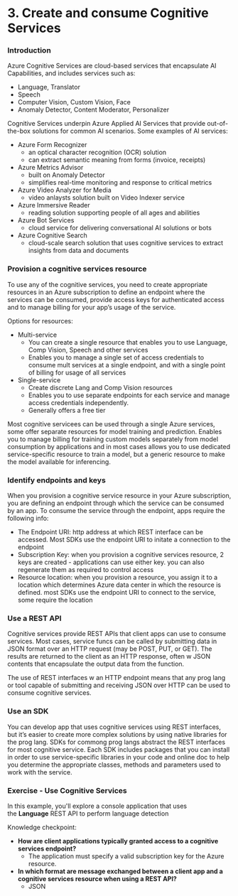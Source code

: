 # 3. Create and consume Cognitive Services

### Introduction

Azure Cognitive Services are cloud-based services that encapsulate AI Capabilities, and includes services such as:

- Language, Translator
- Speech
- Computer Vision, Custom Vision, Face
- Anomaly Detector, Content Moderator, Personalizer

Cognitive Services underpin Azure Applied AI Services that provide out-of-the-box solutions for common AI scenarios. Some examples of AI services:

- Azure Form Recognizer
    - an optical character recognition (OCR) solution
    - can extract semantic meaning from forms (invoice, receipts)
- Azure Metrics Advisor
    - built on Anomaly Detector
    - simplifies real-time monitoring and response to critical metrics
- Azure Video Analyzer for Media
    - video anlaysts solution built on Video Indexer service
- Azure Immersive Reader
    - reading solution supporting people of all ages and abilities
- Azure Bot Services
    - cloud service for delivering conversational AI solutions or bots
- Azure Cognitive Search
    - cloud-scale search solution that uses cognitive services to extract insights from data and documents

### Provision a cognitive services resource

To use any of the cognitive services, you need to create appropriate resources in an Azure subscription to define an endpoint where the services can be consumed, provide access keys for authenticated access and to manage billing for your app’s usage of the service. 

Options for resources:

- Multi-service
    - You can create a single resource that enables you to use Language, Comp Vision, Speech and other services
    - Enables you to manage a single set of access credentials to consume mult services at a single endpoint, and with a single point of billing for usage of all services
- Single-service
    - Create discrete Lang and Comp Vision resources
    - Enables you to use separate endpoints for each service and manage access credentials independently.
    - Generally offers a free tier

Most cognitive servicees can be used through a single Azure services, some offer separate resources for model training and prediction. Enables you to manage billing for training custom models separately from model consumption by applications and in most cases allows you to use dedicated service-specific resource to train a model, but a generic resource to make the model available for inferencing. 

### **Identify endpoints and keys**

When you provision a cognitive service resource in your Azure subscription, you are defining an endpoint through which the service can be consumed by an app. To consume the service through the endpoint, apps require the following info:

- The Endpoint URI: http address at which REST interface can be accessed. Most SDKs use the endpoint URI to initate a connection to the endpoint
- Subscription Key: when you provision a cognitive services resource, 2 keys are created - applications can use either key. you can also regenerate them as required to control access
- Resource location: when you provision a resource, you assign it to a location which determines Azure data center in which the resource is defined. most SDKs use the endpoint URI to connect to the service, some require the location

### Use a REST API

Cognitive services provide REST APIs that client apps can use to consume services. Most cases, service funcs can be called by submitting data in JSON format over an HTTP request (may be POST, PUT, or GET). The results are returned to the client as an HTTP response, often w JSON contents that encapsulate the output data from the function. 

The use of REST interfaces w an HTTP endpoint means that any prog lang or tool capable of submitting and receiving JSON over HTTP can be used to consume cognitive services. 

### Use an SDK

You can develop app that uses cognitive services using REST interfaces, but it’s easier to create more complex solutions by using native libraries for the prog lang. SDKs for commong prog langs abstract the REST interfaces for most cognitive service. Each SDK includes packages that you can install in order to use service-specific libraries in your code and online doc to help you determine the appropriate classes, methods and parameters used to work with the service. 

### **Exercise - Use Cognitive Services**

In this example, you'll explore a console application that uses the **Language** REST API to perform language detection

Knowledge checkpoint: 

- **How are client applications typically granted access to a cognitive services endpoint?**
    - The application must specify a valid subscription key for the Azure resource.
- **In which format are message exchanged between a client app and a cognitive services resource when using a REST API?**
    - JSON
